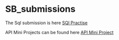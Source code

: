 # SB_submissions

The Sql submission is here [SQl Practise](/Sql_hw)

API Mini Projects can be found here [API Mini Project](/api_sol.ipynb)
